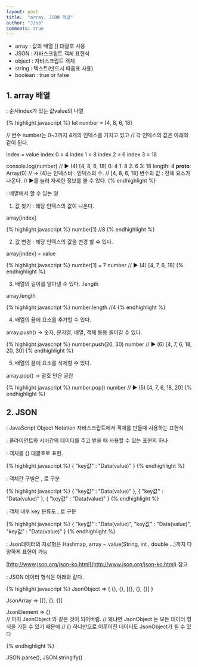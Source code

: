 ```yaml
---
layout: post
title:  "array, JSON 개념"
author: "JJoo"
comments: true
---
```


* array : 값의 배열 [] 대괄호 사용 
* JSON : 자바스크립트 객체 표현식
* object : 자바스크립트 객체 
* string : 텍스트(반드시 따옴표 사용)
* boolean : true or false

## 1. array 배열 

: 순서index가 있는 값value의 나열

{% highlight javascript %}
let number = [4, 8, 6, 18]

// 변수 number는 0~3까지 4개의 인덱스를 가지고 있고
// 각 인덱스의 값은 아래와 같이 된다.

index = value
index 0 = 4
index 1 = 8
index 2 = 6
index 3 = 18

   console.log(number) // ▶ (4) [4, 8, 6, 18]
                          0: 4
                          1: 8
                          2: 6
                          3: 18
                          length: 4
                          __proto__: Array(0)
                      // -> (4)는 인덱스바 : 인덱스의 수.
                      // [4, 8, 6, 18] 변수의 값 : 전체 요소가 나온다.
                      // ▶를 눌러 자세한 정보를 볼 수 있다.
{% endhighlight %}

: 배열에서 할 수 있는 일

1. 값 찾기 : 해당 인덱스의 값이 나온다.

array[index]

{% highlight javascript %}
number[1] //8
{% endhighlight %}

2. 값 변경 : 해당 인덱스의 값을 변경 할 수 있다.

array[index] = value

{% highlight javascript %}
number[1] = 7
number // ▶ (4) [4, 7, 6, 18]
{% endhighlight %}

3. 배열의 길이를 알아낼 수 있다. .length

array.length

{% highlight javascript %}
number.length //4
{% endhighlight %}

4. 배열의 끝에 요소를 추가할 수 있다.

array.push() -> 숫자, 문자열, 배열, 객체 등등 들어갈 수 있다.

{% highlight javascript %}
number.push(20, 30)
number // ▶ (6) [4, 7, 6, 18, 20, 30]
{% endhighlight %}

5. 배열의 끝에 요소를 삭제할 수 있다.

array.pop() -> 괄호 안은 공란

{% highlight javascript %}
number.pop()
number // ▶ (5) [4, 7, 6, 18, 20]
{% endhighlight %}


## 2. JSON

: JavaScript Object Notation  자바스크립트에서 객체를 만들때 사용하는 표현식

: 클라이언트와 서버간의 데이터를 주고 받을 때 사용할 수 있는 표현의 하나 

: 객체를 {} 대괄호로 표현. 

{% highlight javascript %}
{ "key값" : "Data(value)" }
{% endhighlight %}

: 객체간 구별은 , 로 구분 

{% highlight javascript %}
{ "key값" : "Data(value)" }, { "key값" : "Data(value)" }, { "key값" : "Data(value)" }
{% endhighlight %}

: 객체 내부 key 분류도 , 로 구분

{% highlight javascript %}
{ "key값" : "Data(value)",  "key값" : "Data(value)", "key값" : "Data(value)" }
{% endhighlight %}

: Json데이터의 자료형은 Hashmap, array ~ value(String, int , double …)까지 다양하게 표현이 가능

[http://www.json.org/json-ko.html](http://www.json.org/json-ko.html) 참고


: JSON 데이터 형식은 아래와 같다.

{% highlight javascript %}
JsonObject => { {}, {}, [{}, {}, {}] }

JsonArray => [{}, {}, {}]

JsonElement => {}  
// 마치 JsonObject 와 같은 것이 되어버림. 
// 왜냐면 JsonObject 는 모든 데이터 형식을 가질 수 있기 때문에 
// {} 하나만으로 이루어진 데이터도 JsonObject가 될 수 있다

{% endhighlight %}



JSON.parse(), JSON.stringify()
